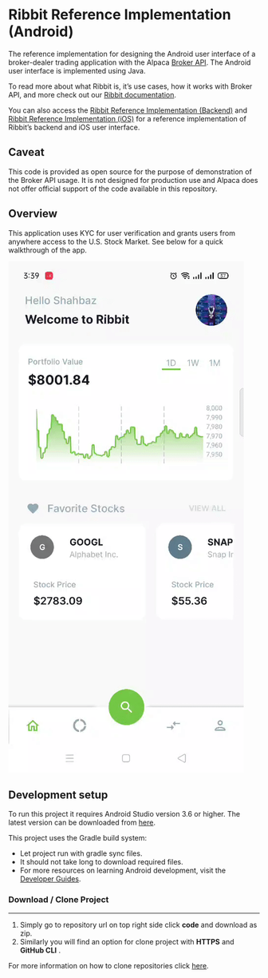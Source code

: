 # Ribbit Reference Implementation (Android)
The reference implementation for designing the Android user interface of a broker-dealer trading application with the Alpaca [Broker API](https://alpaca.markets/docs/broker/). The Android user interface is implemented using Java. 

To read more about what Ribbit is, it’s use cases, how it works with Broker API, and more check out our [Ribbit documentation](https://alpaca.markets/docs/broker/ribbit/). 

You can also access the [Ribbit Reference Implementation (Backend)](https://github.com/alpacahq/ribbit-backend) and [Ribbit Reference Implementation (iOS)](https://github.com/alpacahq/ribbit-ios) for a reference implementation of Ribbit’s backend and iOS user interface.

## Caveat
This code is provided as open source for the purpose of demonstration of the Broker API usage. It is not designed for production use and Alpaca does not offer official support of the code available in this repository.

## Overview
This application uses KYC for user verification and grants users from anywhere access to the U.S. Stock Market. 
See below for a quick walkthrough of the app.

![Alt Text](ezgif.com-gif-maker.gif)

## Development setup
To run this project it requires Android Studio version 3.6 or higher. The latest version can be downloaded from [here](https://developer.android.com/studio).

This project uses the Gradle build system:
- Let project run with gradle sync files.
- It should not take long to download required files.
- For more resources on learning Android development, visit the [Developer Guides](https://developer.android.com/guide/).

### Download / Clone Project
---
1. Simply go to repository url on top right side click **code**
and download as zip.
2. Similarly you will find an option for clone project with **HTTPS** and **GitHub CLI** .

For more information on how to clone repositories click [here](https://docs.github.com/en/repositories/creating-and-managing-repositories/cloning-a-repository).
